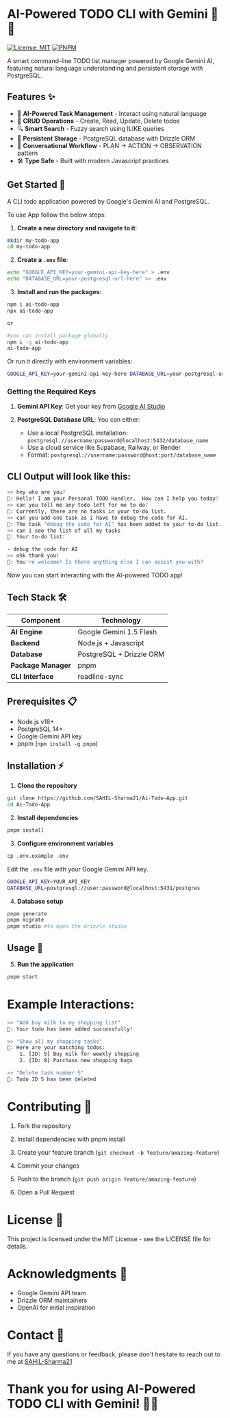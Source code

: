 # AI-Powered TODO CLI with Gemini 🌟🤖

[![License: MIT](https://img.shields.io/badge/License-MIT-blue.svg)](https://opensource.org/licenses/MIT)
[![PNPM](https://img.shields.io/badge/maintained%20with-pnpm-cc3534.svg)](https://pnpm.io/)

A smart command-line TODO list manager powered by Google Gemini AI, featuring natural language understanding and persistent storage with PostgreSQL.


## Features ✨

- 🧠 **AI-Powered Task Management** - Interact using natural language
- 📝 **CRUD Operations** - Create, Read, Update, Delete todos
- 🔍 **Smart Search** - Fuzzy search using ILIKE queries
- 💾 **Persistent Storage** - PostgreSQL database with Drizzle ORM
- 🔄 **Conversational Workflow** - PLAN → ACTION → OBSERVATION pattern
- 🛠 **Type Safe** - Built with modern Javascript practices


## Get Started 🚀

A CLI todo application powered by Google's Gemini AI and PostgreSQL.

To use App follow the below steps:
1. **Create a new directory and navigate to it**:
```bash
mkdir my-todo-app
cd my-todo-app
```
2. **Create a `.env` file**:
```bash
echo "GOOGLE_API_KEY=your-gemini-api-key-here" > .env
echo "DATABASE_URL=your-postgresql-url-here" >> .env

```
3. **Install and run the packages**:
```bash
npm i ai-todo-app
npx ai-todo-app

or 

#you can install package globally
npm i -g ai-todo-app
ai-todo-app
```
Or run it directly with environment variables:
```bash
GOOGLE_API_KEY=your-gemini-api-key-here DATABASE_URL=your-postgresql-url-here npx ai-todo-app
```

### Getting the Required Keys

1. **Gemini API Key**: Get your key from [Google AI Studio](https://makersuite.google.com/app/apikey)

2. **PostgreSQL Database URL**: You can either:
   - Use a local PostgreSQL installation: `postgresql://username:password@localhost:5432/database_name`
   - Use a cloud service like Supabase, Railway, or Render
   - Format: `postgresql://username:password@host:port/database_name`


## CLI Output will look like this:
```bash
>> hey who are you?
🤖: Hello! I am your Personal TODO Handler.  How can I help you today?
>> can you tell me any todo left for me to do?
🤖: Currently, there are no tasks in your to-do list.
>> can you add one task as i have to debug the code for AI.
🤖: The task "debug the code for AI" has been added to your to-do list.
>> can i see the list of all my tasks
🤖: Your to-do list:

- debug the code for AI
>> ohk thank you!
🤖: You're welcome! Is there anything else I can assist you with?
```

Now you can start interacting with the AI-powered TODO app!

## Tech Stack 🛠️

| Component               | Technology                          |
|-------------------------|-------------------------------------|
| **AI Engine**           | Google Gemini 1.5 Flash             |
| **Backend**             | Node.js + Javascript                |
| **Database**            | PostgreSQL + Drizzle ORM            |
| **Package Manager**     | pnpm                                |
| **CLI Interface**       | readline-sync                       |

## Prerequisites 📋

- Node.js v18+
- PostgreSQL 14+
- Google Gemini API key
- pnpm (`npm install -g pnpm`)

## Installation ⚡

1. **Clone the repository**
```bash
git clone https://github.com/SAHIL-Sharma21/Ai-Todo-App.git
cd Ai-Todo-App
```
2. **Install dependencies**
```bash
pnpm install
```
3. **Configure environment variables**
```bash
cp .env.example .env
```
Edit the `.env` file with your Google Gemini API key.
```bash
GOOGLE_API_KEY=YOUR_API_KEY
DATABASE_URL=postgresql://user:password@localhost:5431/postgres
```
4. **Database setup**
```bash
pnpm generate
pnpm migrate
pnpm studio #to open the drizzle studio
```

## Usage 🚀

5. **Run the application**
```bash
pnpm start
```

# Example Interactions:
```bash
>> "Add buy milk to my shopping list"
🤖: Your todo has been added successfully!

>> "Show all my shopping tasks"
🤖: Here are your matching todos:
    1. [ID: 5] Buy milk for weekly shopping
    2. [ID: 8] Purchase new shopping bags

>> "Delete task number 5"
🤖: Todo ID 5 has been deleted
```

# Contributing 🤝
1. Fork the repository

2. Install dependencies with pnpm install

3. Create your feature branch (`git checkout -b feature/amazing-feature`)

4. Commit your changes

5. Push to the branch (`git push origin feature/amazing-feature`)

6. Open a Pull Request

# License 📜
This project is licensed under the MIT License - see the LICENSE file for details.

# Acknowledgments 🙏
- Google Gemini API team
- Drizzle ORM maintainers
- OpenAI for initial inspiration

# Contact 📧
If you have any questions or feedback, please don't hesitate to reach out to me at [SAHIL-Sharma21](https://github.com/SAHIL-Sharma21)

# Thank you for using AI-Powered TODO CLI with Gemini! 🌟🤖